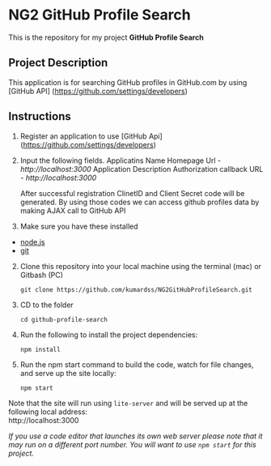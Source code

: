 # NG2 GitHub Profile Search

This is the repository for my project **GitHub Profile Search**  


## Project Description

This application is for searching GitHub profiles in GitHub.com by using [GitHub API] (https://github.com/settings/developers) 


## Instructions

1. Register an application to use [GitHub Api] (https://github.com/settings/developers)

2. Input the following fields.
    Applicatins Name
    Homepage Url    -   *http://localhost:3000*
    Application Description
    Authorization callback URL  -   *http://localhost:3000*

    After successful registration ClinetID and Client Secret code will be generated.
    By using those codes we can access github profiles data by making AJAX call to GitHub API

1. Make sure you have these installed
  - [node.js](http://nodejs.org/)
  - [git](http://git-scm.com/)

2. Clone this repository into your local machine using the terminal (mac) or Gitbash (PC) 

    `git clone https://github.com/kumardss/NG2GitHubProfileSearch.git`
    
3. CD to the folder

    `cd github-profile-search`
    
4. Run the following to install the project dependencies:

    `npm install`
    
5. Run the npm start command to build the code, watch for file changes, and serve up the site locally:

    `npm start`

Note that the site will run using `lite-server` and will be served up at the following local address:  
    http://localhost:3000

*If you use a code editor that launches its own web server please note that it may run on a different port number. 
You will want to use `npm start` for this project.*
  